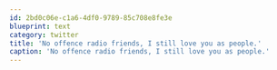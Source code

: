 ```yaml
---
id: 2bd0c06e-c1a6-4df0-9789-85c708e8fe3e
blueprint: text
category: twitter
title: 'No offence radio friends, I still love you as people.'
caption: 'No offence radio friends, I still love you as people.'
---
```

